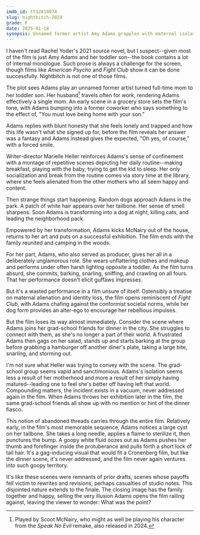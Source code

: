 ```yaml
---
imdb_id: tt12810074
slug: nightbitch-2024
grade: F
date: 2025-01-18
synopsis: Unnamed former artist Amy Adams grapples with maternal isolation after becoming a full-time mom, leading to her nocturnal transformation into a dog.
---
```


I haven't read Rachel Yoder's 2021 source novel, but I suspect--given most of the film is just Amy Adams and her toddler son--the book contains a lot of internal monologue. Such prose is always a challenge for the screen, though films like <span data-imdb-id="tt0144084">_American Psycho_</span> and <span data-imdb-id="tt0137523">_Fight Club_</span> show it can be done successfully. Nightbitch is not one of those films.

The plot sees Adams play an unnamed former artist turned full-time mom to her toddler son. Her husband[^1] travels often for work, rendering Adams effectively a single mom. An early scene in a grocery store sets the film's tone, with Adams bumping into a former coworker who says something to the effect of, "You must love being home with your son."

Adams replies with blunt honesty that she feels lonely and trapped and how this life wasn't what she signed up for, before the film reveals her answer was a fantasy and Adams instead gives the expected, "Oh yes, of course," with a forced smile.

Writer-director Marielle Heller reinforces Adams's sense of confinement with a montage of repetitive scenes depicting her daily routine--making breakfast, playing with the baby, trying to get the kid to sleep. Her only socialization and break from the routine comes via story time at the library, where she feels alienated from the other mothers who all seem happy and content.

Then strange things start happening. Random dogs approach Adams in the park. A patch of white hair appears over her tailbone. Her sense of smell sharpens. Soon Adams is transforming into a dog at night, killing cats, and leading the neighborhood pack.

Empowered by her transformation, Adams kicks McNairy out of the house, returns to her art and puts on a successful exhibition. The film ends with the family reunited and camping in the woods.

For her part, Adams, who also served as producer, gives her all in a deliberately unglamorous role. She wears unflattering clothes and makeup and performs under often harsh lighting opposite a toddler. As the film turns absurd, she commits, barking, snarling, sniffing, and crawling on all fours. That her performance doesn't elicit guffaws impresses.

But it's a wasted performance in a film unsure of itself. Ostensibly a treatise on maternal alienation and identity loss, the film opens reminiscent of _Fight Club_, with Adams chafing against the conformist societal norms, while her dog form provides an alter-ego to encourage her rebellious impulses.

But the film loses its way almost immediately. Consider the scene where Adams joins her grad-school friends for dinner in the city. She struggles to connect with them, as she's no longer a part of their world. A frustrated Adams then gags on her salad, stands up and starts barking at the group before grabbing a hamburger off another diner's plate, taking a large bite, snarling, and storming out.

I'm not sure what Heller was trying to convey with the scene. The grad-school group seems vapid and sanctimonious. Adams's isolation seems less a result of her motherhood and more a result of her simply having matured--leading one to feel she's better off having left that world. Compounding matters, the incident exists in a vacuum, never addressed again in the film. When Adams throws her exhibition later in the film, the same grad-school friends all show up with no mention or hint of the dinner fiasco.

This notion of abandoned threads carries through the entire film. Relatively early, in the film's most memorable sequence, Adams notices a large cyst on her tailbone. She takes a long needle, applies a flame to sterilize it, then punctures the bump. A goopy white fluid oozes out as Adams pushes her thumb and forefinger inside the protuberance and pulls forth a short lock of tail hair. It's a gag-inducing visual that would fit a Cronenberg film, but like the dinner scene, it's never addressed, and the film never again ventures into such goopy territory.

It's like these scenes were remnants of prior drafts, scenes whose payoffs fell victim to rewrites and revisions, perhaps casualties of studio notes. This disjointed nature extends to the finale. The closing image has the family together and happy, selling the very illusion Adams opens the film railing against, leaving the viewer to wonder: What was the point?

[^1]: Played by Scoot McNairy, who might as well be playing his character from the <span data-imdb-id="tt27534307">_Speak No Evil_</span> remake, also released in 2024.
